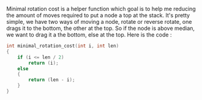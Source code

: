 Minimal rotation cost is a helper function which goal is to help me reducing the amount of moves required to put a node a top at the stack. 
It's pretty simple, we have two ways of moving a node, rotate or reverse rotate, one drags it to the bottom, the other at the top.
So if the node is above median, we want to drag it a the bottom, else at the top. 
Here is the code :

```c
int	minimal_rotation_cost(int i, int len)
{
	if (i <= len / 2)
		return (i);
	else
	{
		return (len - i);
	}
}
```